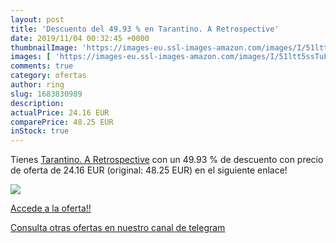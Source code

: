 ```yaml
---
layout: post
title: 'Descuento del 49.93 % en Tarantino. A Retrospective'
date: 2019/11/04 00:32:45 +0000
thumbnailImage: 'https://images-eu.ssl-images-amazon.com/images/I/51ltt5ssTuL._SL200_.jpg'
images: [ 'https://images-eu.ssl-images-amazon.com/images/I/51ltt5ssTuL._SL200_.jpg' ]
comments: true
category: ofertas
author: ring
slug: 1683830989
description:
actualPrice: 24.16 EUR
comparePrice: 48.25 EUR
inStock: true
---
```


Tienes [Tarantino. A Retrospective](https://www.amazon.com/dp/1683830989/?tag=redken08-20) con un 49.93 % de descuento con precio de oferta de 24.16 EUR (original: 48.25 EUR) en el siguiente enlace!

[![](https://images-eu.ssl-images-amazon.com/images/I/51ltt5ssTuL._SL200_.jpg)](https://www.amazon.com/dp/1683830989/?tag=redken08-20)

[Accede a la oferta!!](https://www.amazon.com/dp/1683830989/?tag=redken08-20)

[Consulta otras ofertas en nuestro canal de telegram](https://t.me/s/ofertas25)
